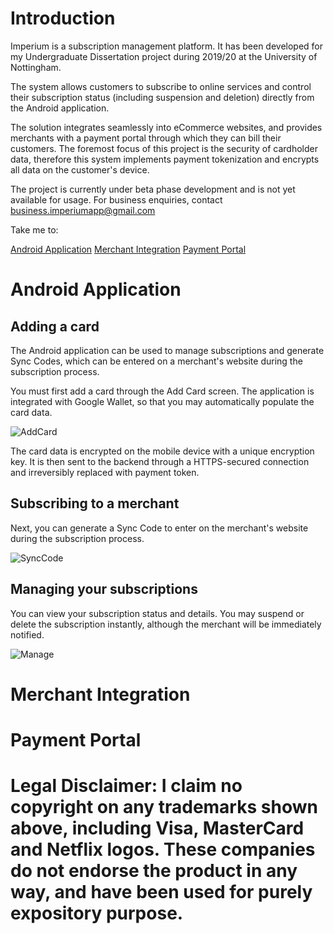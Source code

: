 # Introduction 

Imperium is a subscription management platform. It has been developed for my Undergraduate Dissertation project during 2019/20 at the University of Nottingham. 

The system allows customers to subscribe to online services and control their subscription status (including suspension and deletion) directly from the Android application. 

The solution integrates seamlessly into eCommerce websites, and provides merchants with a payment portal through which they can bill their customers. The foremost focus of this project is the security of cardholder data, therefore this system implements payment tokenization and encrypts all data on the customer's device. 

The project is currently under beta phase development and is not yet available for usage. For business enquiries, contact [business.imperiumapp@gmail.com](mailto:business.imperiumapp@gmail.com)

Take me to:

[Android Application](#aa)  [Merchant Integration](#mi)  [Payment Portal](#pp)

# <a name="aa"></a>Android Application

## Adding a card

The Android application can be used to manage subscriptions and generate Sync Codes, which can be entered on a merchant's website during the subscription process. 

You must first add a card through the Add Card screen. The application is integrated with Google Wallet, so that you may automatically populate the card data. 

![AddCard](https://user-images.githubusercontent.com/32521086/87012507-aa6bcc00-c1c9-11ea-94c4-5a1bb6b8a17e.png)

The card data is encrypted on the mobile device with a unique encryption key. It is then sent to the backend through a HTTPS-secured connection and irreversibly replaced with payment token.

## Subscribing to a merchant

Next, you can generate a Sync Code to enter on the merchant's website during the subscription process.

![SyncCode](https://user-images.githubusercontent.com/32521086/87013502-097e1080-c1cb-11ea-823b-45611eadff6e.png)

## Managing your subscriptions

You can view your subscription status and details. You may suspend or delete the subscription instantly, although the merchant will be immediately notified.

![Manage](https://user-images.githubusercontent.com/32521086/87014417-67f7be80-c1cc-11ea-8adb-7cb176d4ac92.png)

# <a name="mi"></a>Merchant Integration

# <a name="pp"></a>Payment Portal

# Legal Disclaimer: I claim no copyright on any trademarks shown above, including Visa, MasterCard and Netflix logos. These companies do not endorse the product in any way, and have been used for purely expository purpose.
